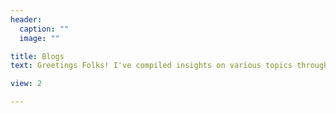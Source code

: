 ```yaml
---
header:
  caption: ""
  image: ""

title: Blogs
text: Greetings Folks! I've compiled insights on various topics throughout the years. Take a look, and feel free to reach out for a casual chat or a deeper dive into any subject that piques your interest.

view: 2

---
```

